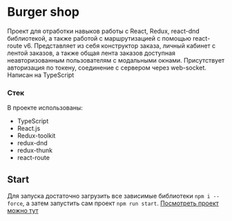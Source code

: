 # Burger shop

Проект для отработки навыков работы с React, Redux, react-dnd библиотекой, а также работой с маршрутизацией с помощью react-route v6.
Представляет из себя конструктор заказа, личный кабинет с лентой заказов, а также общая лента заказов доступная неавторизованным пользователям с модальными окнами.
Присутствует авторизация по токену, соединение с сервером через web-socket.
Написан на TypeScript
### Стек
В проекте использованы:
* TypeScript
* React.js
* Redux-toolkit
* redux-dnd
* redux-thunk
* react-route

## Start

Для запуска достаточно загрузить все зависимые библиотеки `npm i --force`, а затем запустить сам проект `npm run start`.
[Посмотреть проект можно тут](https://tema-bash.github.io/)
